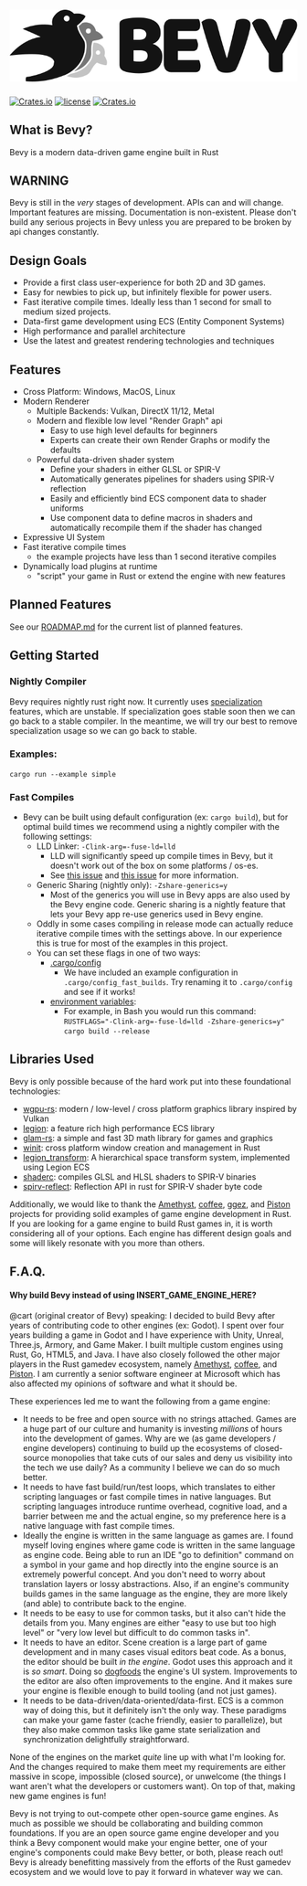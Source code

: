 # ![Bevy](assets/bevy_logo_light_small.svg)
[![Crates.io](https://img.shields.io/crates/v/bevy.svg)](https://crates.io/crates/bevy)
[![license](https://img.shields.io/badge/license-MIT-blue.svg)](https://github.com/bevyengine/bevy/LICENSE)
[![Crates.io](https://img.shields.io/crates/d/bevy.svg)](https://crates.io/crates/bevy)

## What is Bevy?

Bevy is a modern data-driven game engine built in Rust

## WARNING

Bevy is still in the _very_ stages of development. APIs can and will change. Important features are missing. Documentation is non-existent. Please don't build any serious projects in Bevy unless you are prepared to be broken by api changes constantly.

## Design Goals

* Provide a first class user-experience for both 2D and 3D games.
* Easy for newbies to pick up, but infinitely flexible for power users.
* Fast iterative compile times. Ideally less than 1 second for small to medium sized projects.
* Data-first game development using ECS (Entity Component Systems)
* High performance and parallel architecture
* Use the latest and greatest rendering technologies and techniques

## Features

* Cross Platform: Windows, MacOS, Linux
* Modern Renderer
    * Multiple Backends: Vulkan, DirectX 11/12, Metal
    * Modern and flexible low level "Render Graph" api
        * Easy to use high level defaults for beginners 
        * Experts can create their own Render Graphs or modify the defaults
    * Powerful data-driven shader system
        * Define your shaders in either GLSL or SPIR-V
        * Automatically generates pipelines for shaders using SPIR-V reflection
        * Easily and efficiently bind ECS component data to shader uniforms
        * Use component data to define macros in shaders and automatically recompile them if the shader has changed
* Expressive UI System
* Fast iterative compile times
    * the example projects have less than 1 second iterative compiles
* Dynamically load plugins at runtime
    * "script" your game in Rust or extend the engine with new features

## Planned Features

See our [ROADMAP.md](ROADMAP.md) for the current list of planned features.

## Getting Started

### Nightly Compiler

Bevy requires nightly rust right now. It currently uses [specialization](https://github.com/rust-lang/rfcs/blob/master/text/1210-impl-specialization.md) features, which are unstable. If specialization goes stable soon then we can go back to a stable compiler. In the meantime, we will try our best to remove specialization usage so we can go back to stable.

### Examples:

```
cargo run --example simple
```

### Fast Compiles

* Bevy can be built using default configuration (ex: ```cargo build```), but for optimal build times we recommend using a nightly compiler with the following settings:
    * LLD Linker: ```-Clink-arg=-fuse-ld=lld```
        * LLD will significantly speed up compile times in Bevy, but it doesn't work out of the box on some platforms / os-es.
        * See [this issue](https://github.com/rust-lang/rust/issues/39915) and [this issue](https://github.com/rust-gamedev/wg/issues/50) for more information.
    * Generic Sharing (nightly only): ```-Zshare-generics=y```
        * Most of the generics you will use in Bevy apps are also used by the Bevy engine code. Generic sharing is a nightly feature that lets your Bevy app re-use generics used in Bevy engine.
    * Oddly in some cases compiling in release mode can actually reduce iterative compile times with the settings above. In our experience this is true for most of the examples in this project.
    * You can set these flags in one of two ways:
        * [.cargo/config](https://doc.rust-lang.org/cargo/reference/config.html)
            * We have included an example configuration in ```.cargo/config_fast_builds```. Try renaming it to ```.cargo/config``` and see if it works!
        * [environment variables](https://doc.rust-lang.org/cargo/reference/environment-variables.html):
            * For example, in Bash you would run this command: ```RUSTFLAGS="-Clink-arg=-fuse-ld=lld -Zshare-generics=y" cargo build --release```

## Libraries Used

Bevy is only possible because of the hard work put into these foundational technologies:

* [wgpu-rs](https://github.com/gfx-rs/wgpu-rs): modern / low-level / cross platform graphics library inspired by Vulkan
* [legion](https://github.com/TomGillen/legion): a feature rich high performance ECS library
* [glam-rs](https://github.com/bitshifter/glam-rs): a simple and fast 3D math library for games and graphics
* [winit](https://github.com/rust-windowing/winit): cross platform window creation and management in Rust
* [legion_transform](https://github.com/AThilenius/legion_transform): A hierarchical space transform system, implemented using Legion ECS
* [shaderc](https://github.com/google/shaderc-rs): compiles GLSL and HLSL shaders to SPIR-V binaries
* [spirv-reflect](https://github.com/gwihlidal/spirv-reflect-rs): Reflection API in rust for SPIR-V shader byte code


Additionally, we would like to thank the [Amethyst](https://github.com/amethyst/amethyst), [coffee](https://github.com/hecrj/coffee), [ggez](https://github.com/ggez/ggez), and [Piston](https://github.com/PistonDevelopers/piston) projects for providing solid examples of game engine development in Rust. If you are looking for a game engine to build Rust games in, it is worth considering all of your options. Each engine has different design goals and some will likely resonate with you more than others. 

## F.A.Q.

#### Why build Bevy instead of using INSERT_GAME_ENGINE_HERE?

@cart (original creator of Bevy) speaking: I decided to build Bevy after years of contributing code to other engines (ex: Godot). I spent over four years building a game in Godot and I have experience with Unity, Unreal, Three.js, Armory, and Game Maker. I built multiple custom engines using Rust, Go, HTML5, and Java. I have also closely followed the other major players in the Rust gamedev ecosystem, namely [Amethyst](https://github.com/amethyst/amethyst), [coffee](https://github.com/hecrj/coffee), and [Piston](https://github.com/PistonDevelopers/piston). I am currently a senior software engineer at Microsoft which has also affected my opinions of software and what it should be.

These experiences led me to want the following from a game engine:

* It needs to be free and open source with no strings attached. Games are a huge part of our culture and humanity is investing _millions_ of hours into the development of games. Why are we (as game developers / engine developers) continuing to build up the ecosystems of closed-source monopolies that take cuts of our sales and deny us visibility into the tech we use daily? As a community I believe we can do so much better.
* It needs to have fast build/run/test loops, which translates to either scripting languages or fast compile times in native languages. But scripting languages introduce runtime overhead, cognitive load, and a barrier between me and the actual engine, so my preference here is a native language with fast compile times. 
* Ideally the engine is written in the same language as games are. I found myself loving engines where game code is written in the same language as engine code. Being able to run an IDE "go to definition" command on a symbol in your game and hop directly into the engine source is an extremely powerful concept. And you don't need to worry about translation layers or lossy abstractions. Also, if an engine's community builds games in the same language as the engine, they are more likely (and able) to contribute back to the engine.
* It needs to be easy to use for common tasks, but it also can't hide the details from you. Many engines are either "easy to use but too high level" or "very low level but difficult to do common tasks in".
* It needs to have an editor. Scene creation is a large part of game development and in many cases visual editors beat code. As a bonus, the editor should be built _in the engine_. Godot uses this approach and it is _so smart_. Doing so [dogfoods](https://en.wikipedia.org/wiki/Eating_your_own_dog_food) the engine's UI system. Improvements to the editor are also often improvements to the engine. And it makes sure your engine is flexible enough to build tooling (and not just games).
* It needs to be data-driven/data-oriented/data-first. ECS is a common way of doing this, but it definitely isn't the only way. These paradigms can make your game faster (cache friendly, easier to parallelize), but they also make common tasks like game state serialization and synchronization delightfully straightforward.

None of the engines on the market _quite_ line up with what I'm looking for. And the changes required to make them meet my requirements are either massive in scope, impossible (closed source), or unwelcome (the things I want aren't what the developers or customers want). On top of that, making new game engines is fun!

Bevy is not trying to out-compete other open-source game engines. As much as possible we should be collaborating and building common foundations. If you are an open source game engine developer and you think a Bevy component would make your engine better, one of your engine's components could make Bevy better, or both, please reach out! Bevy is already benefitting massively from the efforts of the Rust gamedev ecosystem and we would love to pay it forward in whatever way we can.